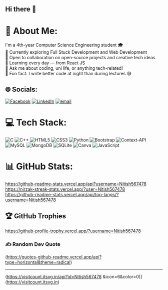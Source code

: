 ## Hi there 👋

# 💫 About Me:
I'm a 4th-year Computer Science Engineering student 🎓<br>🔭 Currently exploring Full Stuck Development and Web Development<br>🤝 Open to collaboration on open-source projects and creative tech ideas<br>🌱 Learning every day — from React JS<br>💬 Ask me about coding, uni life, or anything tech-related!<br>🎉 Fun fact: I write better code at night than during lectures 😅


## 🌐 Socials:
[![Facebook](https://img.shields.io/badge/Facebook-%231877F2.svg?logo=Facebook&logoColor=white)](https://facebook.com/https://www.facebook.com/share/1GpNwFmqwb/) [![LinkedIn](https://img.shields.io/badge/LinkedIn-%230077B5.svg?logo=linkedin&logoColor=white)](https://linkedin.com/in/https://www.linkedin.com/in/nitish-kumar-yadav-ab1816274) [![email](https://img.shields.io/badge/Email-D14836?logo=gmail&logoColor=white)](mailto:kumarnitishgrd147@gmail.com) 

# 💻 Tech Stack:
![C](https://img.shields.io/badge/c-%2300599C.svg?style=flat-square&logo=c&logoColor=white) ![C++](https://img.shields.io/badge/c++-%2300599C.svg?style=flat-square&logo=c%2B%2B&logoColor=white) ![HTML5](https://img.shields.io/badge/html5-%23E34F26.svg?style=flat-square&logo=html5&logoColor=white) ![CSS3](https://img.shields.io/badge/css3-%231572B6.svg?style=flat-square&logo=css3&logoColor=white) ![Python](https://img.shields.io/badge/python-3670A0?style=flat-square&logo=python&logoColor=ffdd54) ![Bootstrap](https://img.shields.io/badge/bootstrap-%238511FA.svg?style=flat-square&logo=bootstrap&logoColor=white) ![Context-API](https://img.shields.io/badge/Context--Api-000000?style=flat-square&logo=react) ![MySQL](https://img.shields.io/badge/mysql-4479A1.svg?style=flat-square&logo=mysql&logoColor=white) ![MongoDB](https://img.shields.io/badge/MongoDB-%234ea94b.svg?style=flat-square&logo=mongodb&logoColor=white) ![SQLite](https://img.shields.io/badge/sqlite-%2307405e.svg?style=flat-square&logo=sqlite&logoColor=white) ![Canva](https://img.shields.io/badge/Canva-%2300C4CC.svg?style=flat-square&logo=Canva&logoColor=white) ![JavaScript](https://img.shields.io/badge/javascript-%23323330.svg?style=flat-square&logo=javascript&logoColor=%23F7DF1E)
# 📊 GitHub Stats:
https://github-readme-stats.vercel.app/api?username=Nitish567478<br/>
https://nirzak-streak-stats.vercel.app/?user=Nitish567478 <br/>
https://github-readme-stats.vercel.app/api/top-langs/?username=Nitish567478 <br/>
## 🏆 GitHub Trophies
https://github-profile-trophy.vercel.app/?username=Nitish567478 

### ✍️ Random Dev Quote
(https://quotes-github-readme.vercel.app/api?type=horizontal&theme=radical)

---
(https://visitcount.itsvg.in/api?id=Nitish567478 &icon=6&color=0)](https://visitcount.itsvg.in)

<!-- Proudly created with GPRM ( https://gprm.itsvg.in ) -->
